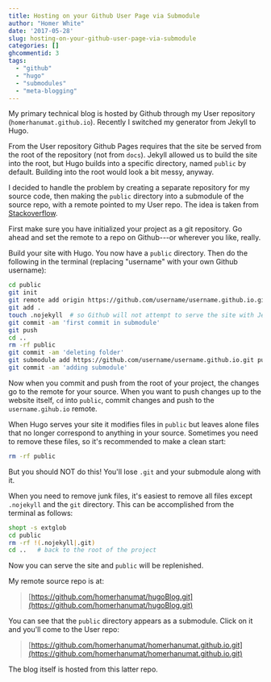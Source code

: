 ```yaml
---
title: Hosting on your Github User Page via Submodule
author: "Homer White"
date: '2017-05-28'
slug: hosting-on-your-github-user-page-via-submodule
categories: []
ghcommentid: 3
tags:
  - "github"
  - "hugo"
  - "submodules"
  - "meta-blogging"
---
```


My primary technical blog is hosted by Github through my User repository (`homerhanumat.github.io`).  Recently I switched my generator from Jekyll to Hugo.

From the User repository Github Pages requires that the site be served from the root of the repository (not from `docs`).  Jekyll allowed us to build the site into the root, but Hugo builds into a specific directory, named `public` by default.  Building into the root would look a bit messy, anyway.

I decided to handle the problem by creating a separate repository for my source code, then making the `public` directory into a submodule of the source repo, with a remote pointed to my User repo.  The idea is taken from [Stackoverflow](https://stackoverflow.com/questions/12514197/convert-a-git-folder-to-a-submodule-retrospectively).

First make sure you have initialized your project as a git repository.  Go ahead and set the remote to a repo on Github---or wherever you like, really.

Build your site with Hugo.  You now have a `public` directory.  Then do the following in the terminal (replacing "username" with your own Github username):

```sh
cd public
git init
git remote add origin https://github.com/username/username.github.io.git
git add .
touch .nojekyll  # so Github will not attempt to serve the site with Jekyll
git commit -am 'first commit in submodule'
git push
cd ..
rm -rf public
git commit -am 'deleting folder'
git submodule add https://github.com/username/username.github.io.git public
git commit -am 'adding submodule'
```

Now when you commit and push from the root of your project, the changes go to the remote for your source.  When you want to push changes up to the website itself, `cd` into `public`, commit changes and push to the `username.gihub.io` remote.

When Hugo serves your site it modifies files in `public` but leaves alone files that no longer correspond to anything in your source.  Sometimes you need to remove these files, so it's recommended to make a clean start:

```sh
rm -rf public
```

But you should NOT do this!  You'll lose `.git` and your submodule along with it.

When you need to remove junk files, it's easiest to remove all files except `.nojekyll` and the `git` directory.  This can be accomplished from the terminal as follows:

```sh
shopt -s extglob
cd public
rm -rf !(.nojekyll|.git)
cd ..   # back to the root of the project
```

Now you can serve the site and `public` will be replenished.

My remote source repo is at:

>[https://github.com/homerhanumat/hugoBlog.git](https://github.com/homerhanumat/hugoBlog.git)

You can see that the `public` directory appears as a submodule.  Click on it and you'll come to the User repo:

>[https://github.com/homerhanumat/homerhanumat.github.io.git](https://github.com/homerhanumat/homerhanumat.github.io.git)

The blog itself is hosted from this latter repo.
